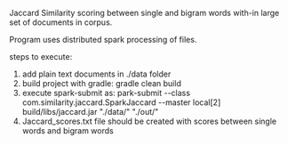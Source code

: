 Jaccard Similarity scoring between single and bigram words with-in large set of documents in corpus.

Program uses distributed spark processing of files.

steps to execute:

1. add plain text documents in ./data folder
2. build project with gradle:
     gradle clean build
3. execute spark-submit as:
     park-submit --class com.similarity.jaccard.SparkJaccard  --master local[2] build/libs/jaccard.jar "./data/" "./out/"
4. Jaccard_scores.txt file should be created with scores between single words and bigram words
